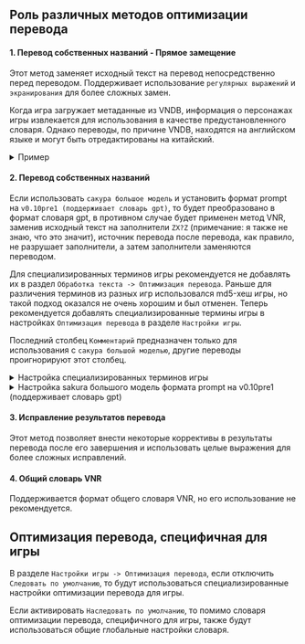 ## Роль различных методов оптимизации перевода

#### **1. Перевод собственных названий - Прямое замещение**

Этот метод заменяет исходный текст на перевод непосредственно перед переводом. Поддерживает использование `регулярных выражений` и `экранирования` для более сложных замен.

Когда игра загружает метаданные из VNDB, информация о персонажах игры извлекается для использования в качестве предустановленного словаря. Однако переводы, по причине VNDB, находятся на английском языке и могут быть отредактированы на китайский.

<details>
  <summary>Пример</summary>
  <img src="https://image.lunatranslator.org/zh/transoptimi/1.png"> 
</details>

#### **2. Перевод собственных названий**

Если использовать `сакура большое модель` и установить формат prompt на `v0.10pre1 (поддерживает словарь gpt)`, то будет преобразовано в формат словаря gpt, в противном случае будет применен метод VNR, заменив исходный текст на заполнители `ZX?Z` (примечание: я также не знаю, что это значит), источник перевода после перевода, как правило, не разрушает заполнители, а затем заполнители заменяются переводом.

Для специализированных терминов игры рекомендуется не добавлять их в раздел `Обработка текста -> Оптимизация перевода`. Раньше для различения терминов из разных игр использовался md5-хеш игры, но такой подход оказался не очень хорошим и был отменен. Теперь рекомендуется добавлять специализированные термины игры в настройках `Оптимизация перевода` в разделе `Настройки игры`.

Последний столбец `Комментарий` предназначен только для использования с `сакура большой моделью`, другие переводы проигнорируют этот столбец.

<details>
  <summary>Настройка специализированных терминов игры</summary>
  Рекомендуется использовать:
  <img src="https://image.lunatranslator.org/zh/transoptimi/2.png"> 
  а не:
  <img src="https://image.lunatranslator.org/zh/transoptimi/3.png"> 
</details>

<details>
  <summary>Настройка sakura большого модель формата prompt на v0.10pre1 (поддерживает словарь gpt)</summary>
  <img src="https://image.lunatranslator.org/zh/transoptimi/4.png"> 
</details>

#### **3. Исправление результатов перевода**

Этот метод позволяет внести некоторые коррективы в результаты перевода после его завершения и использовать целые выражения для более сложных исправлений.

#### **4. Общий словарь VNR**

Поддерживается формат общего словаря VNR, но его использование не рекомендуется.

## Оптимизация перевода, специфичная для игры

В разделе `Настройки игры -> Оптимизация перевода`, если отключить `Следовать по умолчанию`, то будут использоваться специализированные настройки оптимизации перевода для игры.

Если активировать `Наследовать по умолчанию`, то помимо словаря оптимизации перевода, специфичного для игры, также будут использоваться общие глобальные настройки словаря.